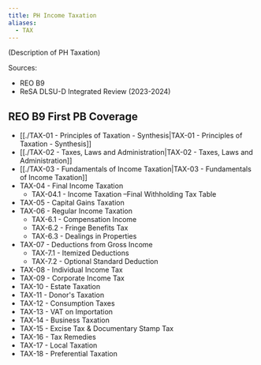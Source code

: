 ```yaml
---
title: PH Income Taxation
aliases:
  - TAX
---
```


(Description of PH Taxation)

Sources:
- REO B9
- ReSA DLSU-D Integrated Review (2023-2024)

## REO B9 First PB Coverage

- [[./TAX-01 - Principles of Taxation - Synthesis|TAX-01 - Principles of Taxation - Synthesis]]
- [[./TAX-02 - Taxes, Laws and Administration|TAX-02 - Taxes, Laws and Administration]]
- [[./TAX-03 - Fundamentals of Income Taxation|TAX-03 - Fundamentals of Income Taxation]]
- TAX-04 - Final Income Taxation
	- TAX-04.1 - Income Taxation –Final Withholding Tax Table
- TAX-05 - Capital Gains Taxation
- TAX-06 - Regular Income Taxation
	- TAX-6.1 - Compensation Income
	- TAX-6.2 - Fringe Benefits Tax
	- TAX-6.3 - Dealings in Properties
- TAX-07 - Deductions from Gross Income
	- TAX-7.1 - Itemized Deductions
	- TAX-7.2 - Optional Standard Deduction
- TAX-08 - Individual Income Tax
- TAX-09 - Corporate Income Tax
- TAX-10 - Estate Taxation
- TAX-11 - Donor's Taxation
- TAX-12 - Consumption Taxes
- TAX-13 - VAT on Importation
- TAX-14 - Business Taxation
- TAX-15 - Excise Tax & Documentary Stamp Tax
- TAX-16 - Tax Remedies
- TAX-17 - Local Taxation
- TAX-18 - Preferential Taxation
